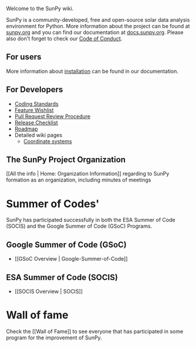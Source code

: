 Welcome to the SunPy wiki.

SunPy is a community-developed, free and open-source solar data analysis environment for Python.
More information about the project can be found at [sunpy.org](https://sunpy.org) and you can find our documentation at [docs.sunpy.org](https://docs.sunpy.org).
Please also don't forget to check our [Code of Conduct](https://docs.sunpy.org/en/stable/coc.html).

## For users
More information about [installation](https://docs.sunpy.org/en/stable/guide/installation/index.html) can be found in our documentation.

## For Developers
* [Coding Standards](https://docs.sunpy.org/en/latest/dev_guide/index.html)
* [Feature Wishlist](https://github.com/sunpy/sunpy/issues?q=is%3Aissue+is%3Aopen+label%3A%22Feature+Request%22)
* [Pull Request Review Procedure](http://docs.sunpy.org/en/latest/dev_guide/pr_review_procedure.html#review-process)
* [Release Checklist](https://github.com/sunpy/sunpy/wiki/Home%3A-Release-Checklist)
* [Roadmap](https://github.com/sunpy/roadmap)
* Detailed wiki pages
  * [Coordinate systems](https://github.com/sunpy/sunpy/wiki/Coordinate-systems)

## The SunPy Project Organization
[[All the info | Home: Organization Information]] regarding to SunPy formation as an organization, including minutes of meetings

# Summer of Codes'
SunPy has participated successfully in both the ESA Summer of Code (SOCIS) and the Google Summer of Code (GSoC) Programs.

## Google Summer of Code (GSoC)
* [[GSoC Overview | Google-Summer-of-Code]]

## ESA Summer of Code (SOCIS)
* [[SOCIS Overview | SOCIS]]

# Wall of fame

Check the [[Wall of Fame]] to see everyone that has participated in some program for the improvement of SunPy.
